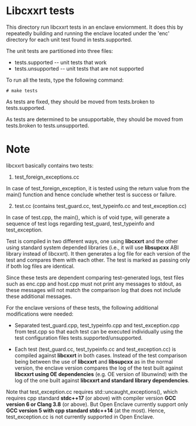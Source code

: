 Libcxxrt tests
=============

This directory run libcxxrt tests in an enclave enviornment. It does
this by repeatedly building and running the enclave located under the 'enc'
directory for each unit test found in tests.supported.

The unit tests are partitioned into three files:

* tests.supported -- unit tests that work
* tests.unsupported -- unit tests that are not supported

To run all the tests, type the following command:

```
# make tests
```

As tests are fixed, they should be moved from tests.broken to tests.supported.

As tests are determined to be unsupportable, they should be moved from
tests.broken to tests.unsupported.

Note
====

libcxxrt basically contains two tests:

  1. test_foreign_exceptions.cc

In case of test_foreign_exception, it is tested using the return value from
the main() function and hence conclude whether test is success or failure.

  2. test.cc (contains test_guard.cc, test_typeinfo.cc and test_exception.cc)

In case of test.cpp, the main(), which is of void type, will generate a
sequence of test logs regarding test_guard, test_typeinfo and test_exception.

Test is compiled in two different ways, one using **libcxxrt** and the other
using standard system depended libraries (i.e., it will use **libsupcxx** ABI
library instead of libcxxrt). It then generates a log file for each version of
the test and compares them with each other. The test is marked as passing only
if both log files are identical.

Since these tests are dependent comparing test-generated logs, test files such
as enc.cpp and host.cpp must not print any messages to stdout, as these messages
will not match the comparison log that does not include these additional messages.

For the enclave versions of these tests, the following additional modifications
were needed:

* Separated test_guard.cpp, test_typeinfo.cpp and test_exception.cpp from
test.cpp so that each test can be executed individually using the test
configuration files tests.supported/unsupported.

* Each test (test_guard.cc, test_typeinfo.cc and test_exception.cc) is compiled
against **libcxxrt** in both cases. Instead of the test comparison being
between the use of **libcxxrt** and **libsupcxx** as in the normal version,
the enclave version compares the log of the test built against **libcxxrt
using OE dependencies** (e.g. OE version of libunwind) with the log of the
one built against **libcxxrt and standard library dependencies**.

Note that test_exception.cc requires std::uncaught_exceptions(), which requires
cpp standard **stdc++17** (or above) with compiler version **GCC version 6 or
Clang 3.8** (or above). But Open Enclave currently support only **GCC version
5 with cpp standard stdc++14** (at the most). Hence, test_exception.cc is not
currently supported in Open Enclave.
